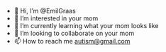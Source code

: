 - 👋 Hi, I’m @EmilGraas
- 👀 I’m interested in your mom
- 🌱 I’m currently learning what your mom looks like 
- 💞️ I’m looking to collaborate on your mom
- 📫 How to reach me autism@gmail.com

<!---
EmilGraas/EmilGraas is a ✨ special ✨ repository because its `README.md` (this file) appears on your GitHub profile.
You can click the Preview link to take a look at your changes.
--->
